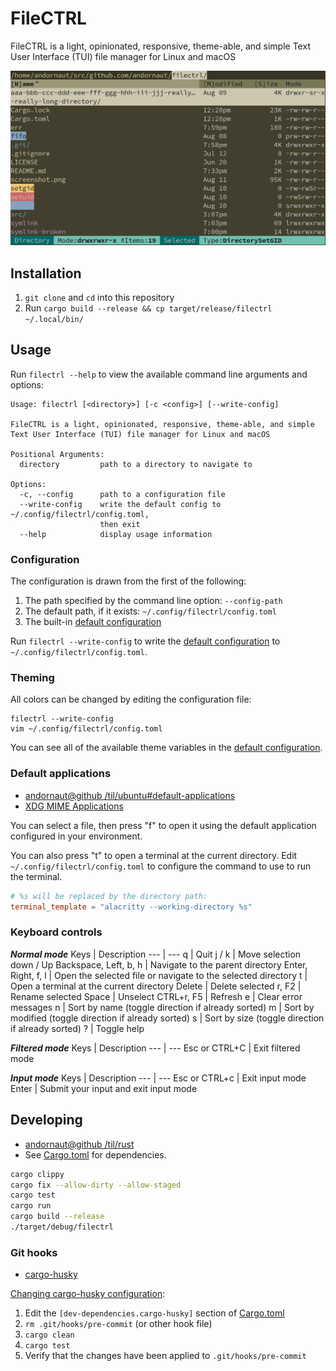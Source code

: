 # FileCTRL

FileCTRL is a light, opinionated, responsive, theme-able, and simple Text User Interface (TUI) file manager for Linux and macOS

![image](./screenshot.png)

## Installation

1. `git clone` and `cd` into this repository
1. Run ```cargo build --release && cp target/release/filectrl ~/.local/bin/```

## Usage

Run `filectrl --help` to view the available command line arguments and options:

```
Usage: filectrl [<directory>] [-c <config>] [--write-config]

FileCTRL is a light, opinionated, responsive, theme-able, and simple
Text User Interface (TUI) file manager for Linux and macOS

Positional Arguments:
  directory         path to a directory to navigate to

Options:
  -c, --config      path to a configuration file
  --write-config    write the default config to ~/.config/filectrl/config.toml,
                    then exit
  --help            display usage information
```

### Configuration

The configuration is drawn from the first of the following:

1. The path specified by the command line option: `--config-path`
1. The default path, if it exists: `~/.config/filectrl/config.toml`
1. The built-in [default configuration](./src/app/default_config.rs)

Run `filectrl --write-config` to write the [default configuration](./src/app/default_config.rs) to `~/.config/filectrl/config.toml`.

### Theming

All colors can be changed by editing the configuration file:

```
filectrl --write-config
vim ~/.config/filectrl/config.toml
```

You can see all of the available theme variables in the [default configuration](./src/app/default_config.rs).

### Default applications

* [andornaut@github /til/ubuntu#default-applications](https://github.com/andornaut/til/blob/master/docs/ubuntu.md#default-applications)
* [XDG MIME Applications](https://wiki.archlinux.org/title/XDG_MIME_Applications)

You can select a file, then press "f" to open it using the default application configured in your environment.

You can also press "t" to open a terminal at the current directory. Edit `~/.config/filectrl/config.toml` to configure the command to use to run the terminal.

```toml
# %s will be replaced by the directory path:
terminal_template = "alacritty --working-directory %s"
```

### Keyboard controls

***Normal mode***
Keys | Description
--- | ---
q | Quit
j / k | Move selection down / Up
Backspace, Left, b, h | Navigate to the parent directory
Enter, Right, f, l | Open the selected file or navigate to the selected directory
t | Open a terminal at the current directory
Delete | Delete selected
r, F2 | Rename selected
Space | Unselect
CTRL+r, F5 | Refresh
e | Clear error messages
n | Sort by name (toggle direction if already sorted)
m | Sort by modified (toggle direction if already sorted)
s | Sort by size (toggle direction if already sorted)
? | Toggle help

***Filtered mode***
Keys | Description
--- | ---
Esc or CTRL+C | Exit filtered mode

***Input mode***
Keys | Description
--- | ---
Esc or CTRL+c | Exit input mode
Enter | Submit your input and exit input mode

## Developing

* [andornaut@github /til/rust](https://github.com/andornaut/til/blob/master/docs/rust.md)
* See [Cargo.toml](./Cargo.toml) for dependencies.

```bash
cargo clippy
cargo fix --allow-dirty --allow-staged
cargo test
cargo run
cargo build --release
./target/debug/filectrl
```

### Git hooks

* [cargo-husky](https://github.com/rhysd/cargo-husky)

[Changing cargo-husky configuration](https://github.com/rhysd/cargo-husky/issues/30):

1. Edit the `[dev-dependencies.cargo-husky]` section of [Cargo.toml](./Cargo.toml)
1. `rm .git/hooks/pre-commit` (or other hook file)
1. `cargo clean`
1. `cargo test`
1. Verify that the changes have been applied to `.git/hooks/pre-commit`
